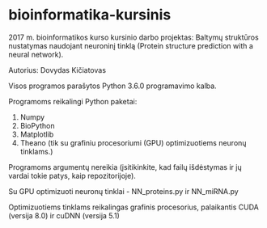 # bioinformatika-kursinis

2017 m. bioinformatikos kurso kursinio darbo projektas: Baltymų struktūros nustatymas naudojant neuroninį tinklą (Protein structure prediction with a neural network).

Autorius: Dovydas Kičiatovas

Visos programos parašytos Python 3.6.0 programavimo kalba.

Programoms reikalingi Python paketai:
1) Numpy
2) BioPython
3) Matplotlib
4) Theano (tik su grafiniu procesoriumi (GPU) optimizuotiems neuronų tinklams.)

Programoms argumentų nereikia (įsitikinkite, kad failų išdėstymas ir jų vardai tokie patys, kaip repozitorijoje).

Su GPU optimizuoti neuronų tinklai - NN_proteins.py ir NN_miRNA.py

Optimizuotiems tinklams reikalingas grafinis procesorius, palaikantis CUDA (versija 8.0) ir cuDNN (versija 5.1)
